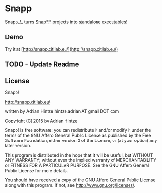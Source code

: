 # Snapp

Snapp_!_ turns [Snap*!*](http://snap.berkeley.edu/) projects into standalone executables!

## Demo

Try it at [http://snapp.citilab.eu/](http://snapp.citilab.eu/)

## TODO - Update Readme

## License

Snapp!

http://snapp.citilab.eu/

written by Adrian Hintze hintze.adrian AT gmail DOT com

Copyright (C) 2015 by Adrian Hintze

Snapp! is free software: you can redistribute it and/or modify it under the terms of the GNU Affero General Public License as published by the Free Software Foundation, either version 3 of the License, or (at your option) any later version.

This program is distributed in the hope that it will be useful, but WITHOUT ANY WARRANTY; without even the implied warranty of MERCHANTABILITY or FITNESS FOR A PARTICULAR PURPOSE. See the GNU Affero General Public License for more details.

You should have received a copy of the GNU Affero General Public License along with this program. If not, see http://www.gnu.org/licenses/.
